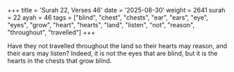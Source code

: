 +++
title = 'Surah 22, Verses 46'
date = '2025-08-30'
weight = 2641
surah = 22
ayah = 46
tags = ["blind", "chest", "chests", "ear", "ears", "eye", "eyes", "grow", "heart", "hearts", "land", "listen", "not", "reason", "throughout", "travelled"]
+++

Have they not travelled throughout the land so their hearts may reason, and their ears may listen? Indeed, it is not the eyes that are blind, but it is the hearts in the chests that grow blind.